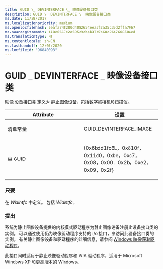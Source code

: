```yaml
---
title: GUID \_ DEVINTERFACE \_ 映像设备接口类
description: GUID \_ DEVINTERFACE \_ 映像设备接口类
ms.date: 11/28/2017
ms.localizationpriority: medium
ms.openlocfilehash: 3eafa748280d4082654eea5f2a35c35d2ffa7067
ms.sourcegitcommit: 418e6617e2a695c9cb4b37b5b60e264760858acd
ms.translationtype: MT
ms.contentlocale: zh-CN
ms.lasthandoff: 12/07/2020
ms.locfileid: "96840093"
---
```

# <a name="guid_devinterface_image-device-interface-class"></a>GUID \_ DEVINTERFACE \_ 映像设备接口类


映像 [设备接口类](../install/overview-of-device-interface-classes.md) 定义为 [静止图像设备](./index.md)，包括数字照相机和扫描仪。

<table>
<colgroup>
<col width="50%" />
<col width="50%" />
</colgroup>
<thead>
<tr class="header">
<th>Attribute</th>
<th>设置</th>
</tr>
</thead>
<tbody>
<tr class="odd">
<td><p>清单常量</p></td>
<td><p>GUID_DEVINTERFACE_IMAGE</p></td>
</tr>
<tr class="even">
<td><p>类 GUID</p></td>
<td><p>{0x6bdd1fc6L，0x810f，0x11d0，0xbe，0xc7，0x08，0x00，0x2b，0xe2，0x09，0x2f}</p></td>
</tr>
</tbody>
</table>

 

### <a name="span-idheadersspanspan-idheadersspanheaders"></a><span id="headers"></span><span id="HEADERS"></span>只要

在 *Wiaintfc* 中定义。 包括 *Wiaintfc。*

### <a name="span-idcommentsspanspan-idcommentsspancomments"></a><span id="comments"></span><span id="COMMENTS"></span>提出

系统为静止图像设备提供的内核模式驱动程序为静止图像设备注册此设备接口类的实例。 可以通过使用仍为映像驱动程序支持的 i/o 接口，来访问此设备接口类的实例。 有关静止图像设备和驱动程序的详细信息，请参阅 [Windows 映像获取驱动程序](./windows-image-acquisition-drivers.md)。

此接口同时适用于静止映像驱动程序和 WIA 驱动程序，适用于 Microsoft Windows XP 和更高版本的 Windows。

 

